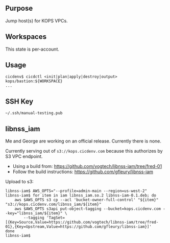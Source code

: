 ## Purpose
Jump host(s) for KOPS VPCs.

## Workspaces
This state is per-account.

## Usage
```
cicdenv$ cicdctl <init|plan|apply|destroy|output> kops/bastion:${WORKSPACE}
...
```

## SSH Key
`~/.ssh/manual-testing.pub`

## libnss_iam
Me and George are working on an official release.
Currently there is none.

Currently serving out of `s3://kops.cicdenv.com` because this authorizes by S3 VPC endpoint.

* Using a build from: https://github.com/vogtech/libnss-iam/tree/fred-01
* Follow the build instructions: https://github.com/gfleury/libnss-iam

Upload to s3:
```
libnss-iam$ AWS_OPTS="--profile=admin-main --region=us-west-2"
libnss-iam$ for item in iam libnss_iam.so.2 libnss-iam-0.1.deb; do
    aws $AWS_OPTS s3 cp --acl 'bucket-owner-full-control' "${item}" "s3://kops.cicdenv.com/libnss_iam/${item}"
    aws $AWS_OPTS s3api put-object-tagging --bucket=kops.cicdenv.com --key="libnss_iam/${item}" \
        --tagging 'TagSet=[{Key=Source,Value=https://github.com/vogtech/libnss-iam/tree/fred-01},{Key=Upstream,Value=https://github.com/gfleury/libnss-iam}]'
done
libnss-iam$ 
```
